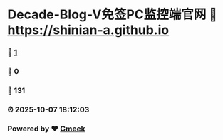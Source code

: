 # Decade-Blog-V免签PC监控端官网 :link: https://shinian-a.github.io 
### :page_facing_up: [1](https://shinian-a.github.io/tag.html) 
### :speech_balloon: 0 
### :hibiscus: 131 
### :alarm_clock: 2025-10-07 18:12:03 
### Powered by :heart: [Gmeek](https://github.com/Meekdai/Gmeek)
